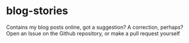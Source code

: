 # blog-stories
Contains my blog posts online, got a suggestion? A correction, perhaps? Open an Issue on the Github repository, or make a pull request yourself
